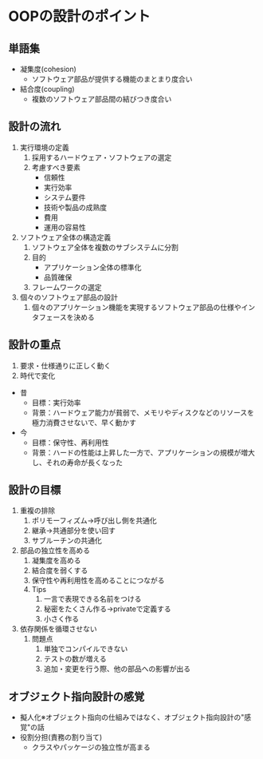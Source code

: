 # OOPの設計のポイント
## 単語集
- 凝集度(cohesion)
  - ソフトウェア部品が提供する機能のまとまり度合い
- 結合度(coupling)
  - 複数のソフトウェア部品間の結びつき度合い
  
## 設計の流れ
1. 実行環境の定義
   1. 採用するハードウェア・ソフトウェアの選定
   2. 考慮すべき要素
      - 信頼性
      - 実行効率
      - システム要件
      - 技術や製品の成熟度
      - 費用
      - 運用の容易性 
2. ソフトウェア全体の構造定義
   1. ソフトウェア全体を複数のサブシステムに分割
   2. 目的
      - アプリケーション全体の標準化
      - 品質確保
   3. フレームワークの選定
3. 個々のソフトウェア部品の設計
   1. 個々のアプリケーション機能を実現するソフトウェア部品の仕様やインタフェースを決める

## 設計の重点
1. 要求・仕様通りに正しく動く
2. 時代で変化
- 昔
  - 目標：実行効率
  - 背景：ハードウェア能力が貧弱で、メモリやディスクなどのリソースを極力消費させないで、早く動かす
- 今
  - 目標：保守性、再利用性
  - 背景：ハードの性能は上昇した一方で、アプリケーションの規模が増大し、それの寿命が長くなった

## 設計の目標
1. 重複の排除
   1. ポリモーフィズム→呼び出し側を共通化
   2. 継承→共通部分を使い回す
   3. サブルーチンの共通化
2. 部品の独立性を高める
   1. 凝集度を高める
   2. 結合度を弱くする
   3. 保守性や再利用性を高めることにつながる
   4. Tips
      1. 一言で表現できる名前をつける
      2. 秘密をたくさん作る→privateで定義する
      3. 小さく作る
3. 依存関係を循環させない
   1. 問題点
      1. 単独でコンパイルできない
      2. テストの数が増える
      3. 追加・変更を行う際、他の部品への影響が出る

## オブジェクト指向設計の感覚
- 擬人化※オブジェクト指向の仕組みではなく、オブジェクト指向設計の"感覚"の話
- 役割分担(責務の割り当て)
  - クラスやパッケージの独立性が高まる
